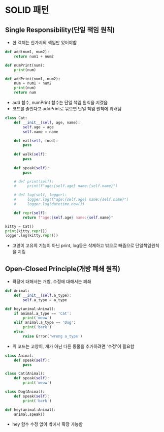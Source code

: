 # SOLID 패턴

## Single Responsibility(단일 책임 원칙)

- 한 객체는 한가지의 책임만 있어야함

``` python
def add(num1, num2):
    return num1 + num2

def numPrint(num):
    print(num)

def addPrint(num1, num2):
    num = num1 + num2
    print(num)
    return num
```

- add 함수, numPrint 함수는 단일 책임 원칙을 지켰음
- 코드를 줄인다고 addPrint로 묶으면 단일 책임 원칙에 위배됨

``` python
class Cat:
    def __init__(self, age, name):
        self.age = age
        self.name = name

    def eat(self, food):
        pass
    
    def walk(self):
        pass
    
    def speak(self):
        pass

    # def print(self):
    #     print(f"age:{self.age} name:{self.name}")

    # def log(self, logger):
    #     logger.log(f"age:{self.age} name:{self.name}")
    #     logger.log(datetime.now())

    def repr(self):
        return f"age:{self.age} name:{self.name}"

kitty = Cat()
print(kitty.repr())
logger.log(kitty.repr())
```

- 고양이 고유의 기능이 아닌 print, log등은 삭제하고 밖으로 빼줌으로 단일책임원칙을 지킴


## Open-Closed Principle(개방 폐쇄 원칙)

- 확장에 대해서는 개방, 수정에 대해서는 폐쇄

``` python
def Animal:
    def __init__(self.a_type):
        self.a_type = a_type

def hey(animal:Animal):
    if animal.a_type == 'Cat':
        print('meow')
    elif animal.a_type == 'Dog':
        print('bark')
    else:
        raise Error('wrong a_type')
```

- 위 코드는 고양이, 개가 아닌 다른 동물을 추가하려면 '수정'이 필요함

```python
class Animal:
    def speak(self):
        pass

class Cat(Animal):
    def speak(self):
        print('meow')

class Dog(Animal):
    def speak(self):
        print('bark')

def hey(animal:Animal):
    animal.speak()
```

- hey 함수 수정 없이 밖에서 확장 가능함

